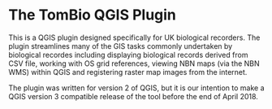 The TomBio QGIS Plugin
======================

This is a QGIS plugin designed specifically for UK biological recorders. The plugin streamlines many of the GIS tasks commonly undertaken by biological recordes including displaying biological records derived from CSV file, working with OS grid references, viewing NBN maps (via the NBN WMS) within QGIS and registering raster map images from the internet.

The plugin was written for version 2 of QGIS, but it is our intention to make a QGIS version 3 compatible release of the tool before the end of April 2018.
